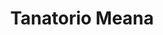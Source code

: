 ---
title: "Tanatorio Meana"
url: /la-pola-siero/tanatorio-meana/
shop: directores de funerarias
---